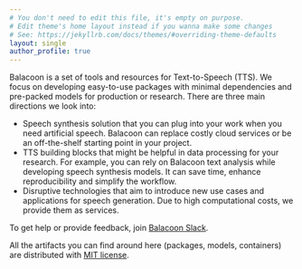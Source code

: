 ```yaml
---
# You don't need to edit this file, it's empty on purpose.
# Edit theme's home layout instead if you wanna make some changes
# See: https://jekyllrb.com/docs/themes/#overriding-theme-defaults
layout: single
author_profile: true
---
```


Balacoon is a set of tools and resources for Text-to-Speech (TTS).
We focus on developing easy-to-use packages with minimal dependencies
and pre-packed models for production or research. 
There are three main directions we look into:

- Speech synthesis solution that you can plug into your work
  when you need artificial speech. Balacoon can replace costly
  cloud services or be an off-the-shelf starting point in your project.
- TTS building blocks that might be helpful in data processing for your
  research. For example, you can rely on Balacoon text analysis
  while developing speech synthesis models. It can save time,
  enhance reproducibility and simplify the workflow.
- Disruptive technologies that aim to introduce new use cases
  and applications for speech generation. Due to high computational costs,
  we provide them as services.

To get help or provide feedback,
join [Balacoon Slack](https://join.slack.com/t/balacoon/shared_invite/zt-1syqpvq75-s7iCBJhZcQrsmrLrAU3fhw).

All the artifacts you can find around here (packages, models, containers)
are distributed with [MIT license](/license.html).